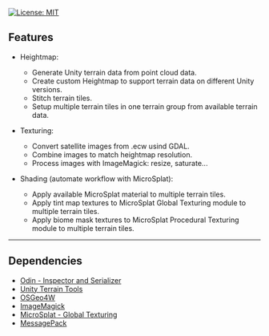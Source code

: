 [![License: MIT](https://img.shields.io/badge/License-MIT-greed.svg)](LICENSE)

## Features
- Heightmap:
    - Generate Unity terrain data from point cloud data.
    - Create custom Heightmap to support terrain data on different Unity versions.
    - Stitch terrain tiles.
    - Setup multiple terrain tiles in one terrain group from available terrain data.

- Texturing:
    - Convert satellite images from .ecw usind GDAL.
    - Combine images to match heightmap resolution.
    - Process images with ImageMagick: resize, saturate...
    
- Shading (automate workflow with MicroSplat):
    - Apply available MicroSplat material to multiple terrain tiles.
    - Apply tint map textures to MicroSplat Global Texturing module to multiple terrain tiles.
    - Apply biome mask textures to MicroSplat Procedural Texturing module to multiple terrain tiles.

----

## Dependencies
- [Odin - Inspector and Serializer](https://assetstore.unity.com/packages/tools/utilities/odin-inspector-and-serializer-89041)
- [Unity Terrain Tools](https://docs.unity3d.com/Packages/com.unity.terrain-tools@3.0/manual/index.html)
- [OSGeo4W](https://trac.osgeo.org/osgeo4w/)
- [ImageMagick](https://www.imagemagick.org/)
- [MicroSplat - Global Texturing](https://assetstore.unity.com/packages/tools/terrain/microsplat-global-texturing-96482)
- [MessagePack](https://github.com/neuecc/MessagePack-CSharp)
